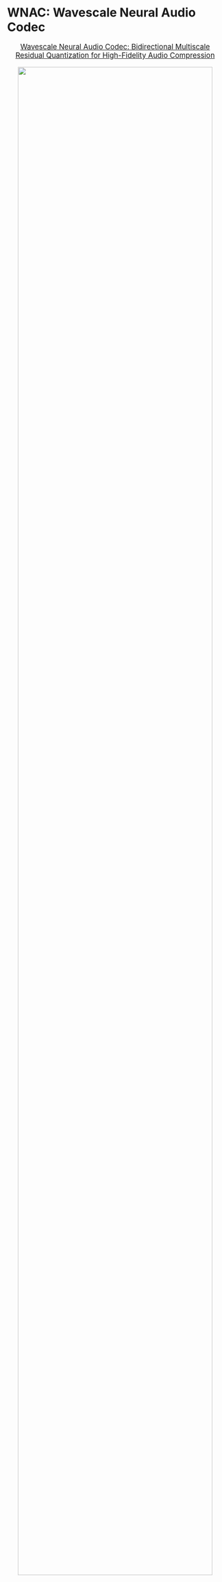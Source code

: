 # WNAC: Wavescale Neural Audio Codec

<div align="center">

</div>
<p align="center" style="font-size: larger;">
  <a href="">Wavescale Neural Audio Codec: Bidirectional Multiscale Residual Quantization for High-Fidelity Audio Compression</a>
</p>

<p align="center">
<img src="blob/anonymized/assets/architecture.png" width=95%>
<p>

<br>

# Installation

- Install all packages via ```pip3 install -r requirements.txt```.


# Dataset

```
datasets
├── audioset
├── common_voice
├── daps
├── datasets_fullband
├── jamendo
├── musdb
└── vctk

```

---

## Training

```
torchrun --standalone --master_addr=0.0.0.0 --nproc_per_node=3 -m scripts.train --args.load conf/wavescale_16.yml --save_path runs/wavescale_16
```

## Inferencing

Sampling test dataset:
```
python -m scripts.save_test_set --sample_rate 44100 --output samples/general --args.load conf/base.yml
```

Encoding test:
```
python -m wnac encode samples/general \
    --output results/encode/wavescale_15/general \
    --weights_path checkpoints/wavescale_15/weights.pth \
    --win_duration 10 \
    --plot_path plot/wavescale_15/general \
    --sample_rate 44100
```

Decoding test:
```
python -m wnac decode results/encode/wavescale_15/general \
    --output results/decode/wavescale_15/general \
    --weights_path checkpoints/wavescale_15/weights.pth
```

## Evaluating

```
python -m scripts.eval \
    --input samples/general \
    --output results/decode/wavescale_15/general \
    --n_proc 1 \
```

## Evaluation Results

| Model     | Mel ↓  | STFT ↓ | L1 ↓   | SI-SDR ↑ | FAD ↓  |
|-----------|--------|--------|--------|----------|--------|
| wavescale_15 | **0.772** | **1.777** | **0.030** | **5.599**  | **0.911** |
| wavescale_31 | **0.637** | **1.630** | **0.023** | **8.635**  | **0.503** |


## Acknowledgements

Module definitions are adapted from the [Descript Audio Codec](https://github.com/descriptinc/descript-audio-codec).
